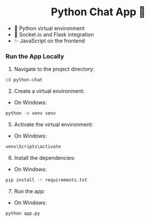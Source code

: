 <h1 align="center">Python Chat App 💬</h1>

-   🚀 Python virtual environment 
-   💬 Socket.io and Flask integration
-   ✨ JavaScript on the frontend

### Run the App Locally


1. Navigate to the project directory:

```bash
cd python-chat
```

2. Create a virtual environment:

-   On Windows:

```bash
python -m venv venv
```

5. Activate the virtual environment:

-   On Windows:

```bash
venv\Scripts\activate
```

6. Install the dependencies:


-   On Windows:

```bash
pip install -r requirements.txt
```

7. Run the app:


-   On Windows:

```bash
python app.py
```
